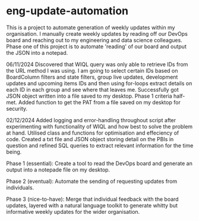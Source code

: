 # eng-update-automation
This is a project to automate generation of weekly updates within my organisation. I manually create weekly updates by reading off our DevOps board and reaching out to my engineering and data science colleagues. Phase one of this project is to automate 'reading' of our board and output the JSON into a notepad.

06/11/2024
Discovered that WIQL query was only able to retrieve IDs from the URL method I was using. I am going to select certain IDs based on BoardColumn filters and state filters, group live updates, development updates and upcoming items IDs and then using for-loops extract details on each ID in each group and see where that leaves me.
Successfully got JSON object written into a file saved to my desktop. Phase 1 criteria half-met.
Added function to get the PAT from a file saved on my desktop for security.

02/12/2024
Added logging and error-handling throughout script after experimenting with functionality of WIQL and how best to solve the problem at hand. Utilised class and functions for optimisation and effeciency of code. Created a txt file and JSON object storing detail on the PBIs in question and refined SQL queries to extract relevant information for the time being.

Phase 1 (essential):
Create a tool to read the DevOps board and generate an output into a notepade file on my desktop.

Phase 2 (eventual): 
Automate the sending of requesting updates from individuals.

Phase 3 (nice-to-have):
Merge that individual feedback with the board updates, layered with a natural language toolkit to generate whitty but informative weekly updates for the wider organisation. 
